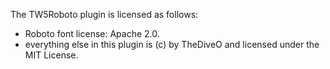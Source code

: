 The TW5Roboto plugin is licensed as follows:

- Roboto font license: Apache 2.0.
- everything else in this plugin is (c) by TheDiveO and licensed under the MIT License.
